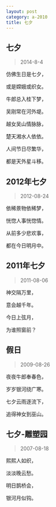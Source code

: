 ```yaml
---
layout: post
category: a-2010
title: 七夕
---
```


## 七夕 ##

> 2014-8-4

仿佛生日是七夕，

或是嫦娥或织女。

牛郎总入桂下梦，

吴刚常在河外堤。

越女吴山情脉脉，

楚天湘水人依依。

人间节日尽繁华，

都是天外星斗移。

## 2012年七夕 ##

> 2012-08-24

依稀景物依稀梦，

恍惚人事恍惚情。

从前多少悲欢事，

都在今日明月中。


## 2011年七夕 ##

> 2011-08-06

神交隔万里，

意会越千年。

今日上弦月，

为谁照窗前？


## 假日 ##

> 2009-08-26

夜夜牛郎奉春色，

岁岁银河绕广寒。

七夕云雨逐流下，

追得神女到巫山。

## 七夕-雕塑园 ##

> 2007-08-18

熙熙人如织，
 
淡淡晚云愁。 

明日鹊桥会，

银河月似钩。